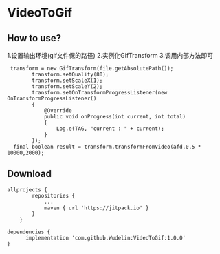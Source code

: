 # VideoToGif

How to use?
--------
1.设置输出环境(gif文件保的路径)
2.实例化GifTransform
3.调用内部方法即可

```
 transform = new GifTransform(file.getAbsolutePath());
        transform.setQuality(80);
        transform.setScaleX(1);
        transform.setScaleY(2);
        transform.setOnTransformProgressListener(new OnTransformProgressListener()
        {
            @Override
            public void onProgress(int current, int total)
            {
                Log.e(TAG, "current : " + current);
            }
        });
  final boolean result = transform.transformFromVideo(afd,0,5 * 10000,2000);

```



Download
--------

```
allprojects {
		repositories {
			...
			maven { url 'https://jitpack.io' }
		}
	}
  
dependencies {
	  implementation 'com.github.Wudelin:VideoToGif:1.0.0'
}
```


